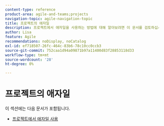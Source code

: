 ```yaml
---
content-type: reference
product-area: agile-and-teams;projects
navigation-topic: agile-navigation-topic
title: 프로젝트의 애자일
description: 프로젝트에서 애자일을 사용하는 방법에 대해 알아보려면 이 문서를 검토하십시오.
author: Lisa
feature: Agile
recommendations: noDisplay, noCatalog
exl-id: ef718507-26fc-464c-83b6-78c10cc0ccb3
source-git-commit: 752caa1d94a09871b97a11400d83f28853118d33
workflow-type: tm+mt
source-wordcount: '28'
ht-degree: 0%

---
```


# 프로젝트의 애자일

이 섹션에는 다음 문서가 포함됩니다.

* [프로젝트에서 애자일 사용](../../agile/agile-in-projects/use-agile-on-a-project.md)
